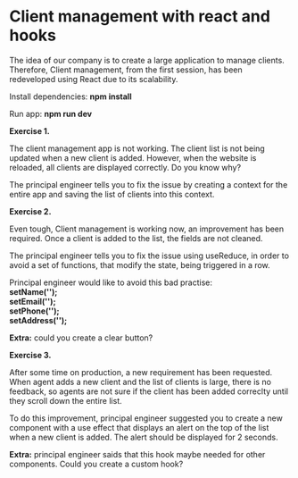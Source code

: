 # **Client management with react and hooks**

The idea of our company is to create a large application to manage clients. Therefore, Client management, from the first session, has been redeveloped using React due to its scalability.

Install dependencies: **npm install**

Run app: **npm run dev**

**Exercise 1.**

The client management app is not working. The client list is not being updated when a new client is added. However, when the website is reloaded, all clients are displayed correctly. Do you know why?

The principal engineer tells you to fix the issue by creating a context for the entire app and saving the list of clients into this context.


**Exercise 2.**

Even tough, Client management is working now, an improvement has been required. Once a client is added to the list, the fields are not cleaned.

The principal engineer tells you to fix the issue using useReduce, in order to avoid a set of functions, that modify the state, being triggered in a row.

Principal engineer would like to avoid this bad practise:<br />
**setName(''); <br />
setEmail(''); <br />
setPhone(''); <br />
setAddress(''); <br />**

**Extra:** could you create a clear button?

**Exercise 3.**

After some time on production, a new requirement has been requested. When agent adds a new client and the list of clients is large, there is no feedback, so agents are not sure if the client has been added correclty until they scroll down the entire list.

To do this improvement, principal engineer suggested you to create a new component with a use effect that displays an alert on the top of the list when a new client is added. The alert should be displayed for 2 seconds.

**Extra:** principal engineer saids that this hook maybe needed for other components. Could you create a custom hook?

